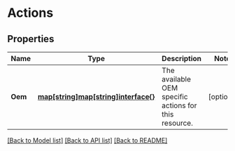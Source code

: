 # Actions

## Properties
Name | Type | Description | Notes
------------ | ------------- | ------------- | -------------
**Oem** | [**map[string]map[string]interface{}**](map[string]interface{}.md) | The available OEM specific actions for this resource. | [optional] 

[[Back to Model list]](../README.md#documentation-for-models) [[Back to API list]](../README.md#documentation-for-api-endpoints) [[Back to README]](../README.md)


